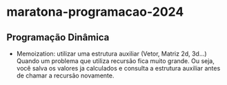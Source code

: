 # maratona-programacao-2024

## Programação Dinâmica 
 - Memoization: utilizar uma estrutura auxiliar (Vetor, Matriz 2d, 3d...) Quando um problema que utiliza recursão fica muito grande. Ou seja, você salva os valores ja calculados e consulta a estrutura auxiliar antes de chamar a recursão novamente.
